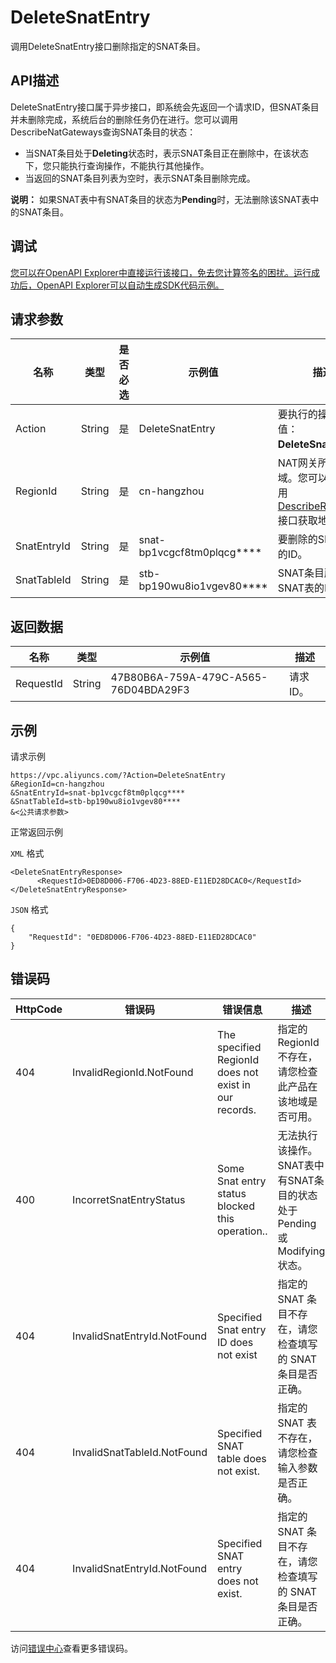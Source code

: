 # DeleteSnatEntry

调用DeleteSnatEntry接口删除指定的SNAT条目。

## API描述

DeleteSnatEntry接口属于异步接口，即系统会先返回一个请求ID，但SNAT条目并未删除完成，系统后台的删除任务仍在进行。您可以调用DescribeNatGateways查询SNAT条目的状态：

-   当SNAT条目处于**Deleting**状态时，表示SNAT条目正在删除中，在该状态下，您只能执行查询操作，不能执行其他操作。
-   当返回的SNAT条目列表为空时，表示SNAT条目删除完成。

**说明：** 如果SNAT表中有SNAT条目的状态为**Pending**时，无法删除该SNAT表中的SNAT条目。

## 调试

[您可以在OpenAPI Explorer中直接运行该接口，免去您计算签名的困扰。运行成功后，OpenAPI Explorer可以自动生成SDK代码示例。](https://api.aliyun.com/#product=Vpc&api=DeleteSnatEntry&type=RPC&version=2016-04-28)

## 请求参数

|名称|类型|是否必选|示例值|描述|
|--|--|----|---|--|
|Action|String|是|DeleteSnatEntry|要执行的操作，取值：**DeleteSnatEntry**。 |
|RegionId|String|是|cn-hangzhou|NAT网关所在的地域。您可以通过调用[DescribeRegions](~~36063~~)接口获取地域ID。 |
|SnatEntryId|String|是|snat-bp1vcgcf8tm0plqcg\*\*\*\*|要删除的SNAT条目的ID。 |
|SnatTableId|String|是|stb-bp190wu8io1vgev80\*\*\*\*|SNAT条目所属的SNAT表的ID。 |

## 返回数据

|名称|类型|示例值|描述|
|--|--|---|--|
|RequestId|String|47B80B6A-759A-479C-A565-76D04BDA29F3|请求ID。 |

## 示例

请求示例

```
https://vpc.aliyuncs.com/?Action=DeleteSnatEntry
&RegionId=cn-hangzhou
&SnatEntryId=snat-bp1vcgcf8tm0plqcg****
&SnatTableId=stb-bp190wu8io1vgev80****
&<公共请求参数>
```

正常返回示例

`XML` 格式

```
<DeleteSnatEntryResponse>
      <RequestId>0ED8D006-F706-4D23-88ED-E11ED28DCAC0</RequestId>
</DeleteSnatEntryResponse>
```

`JSON` 格式

```
{ 
    "RequestId": "0ED8D006-F706-4D23-88ED-E11ED28DCAC0"
}
```

## 错误码

|HttpCode|错误码|错误信息|描述|
|--------|---|----|--|
|404|InvalidRegionId.NotFound|The specified RegionId does not exist in our records.|指定的 RegionId 不存在，请您检查此产品在该地域是否可用。|
|400|IncorretSnatEntryStatus|Some Snat entry status blocked this operation..|无法执行该操作。SNAT表中有SNAT条目的状态处于Pending或Modifying状态。|
|404|InvalidSnatEntryId.NotFound|Specified Snat entry ID does not exist|指定的 SNAT 条目不存在，请您检查填写的 SNAT 条目是否正确。|
|404|InvalidSnatTableId.NotFound|Specified SNAT table does not exist.|指定的 SNAT 表不存在，请您检查输入参数是否正确。|
|404|InvalidSnatEntryId.NotFound|Specified SNAT entry does not exist.|指定的 SNAT 条目不存在，请您检查填写的 SNAT 条目是否正确。|

访问[错误中心](https://error-center.alibabacloud.com/status/product/Vpc)查看更多错误码。

